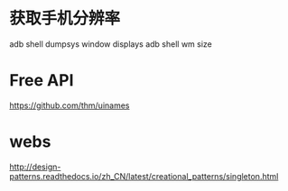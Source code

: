 # 获取手机分辨率
adb shell dumpsys window displays
adb shell wm size

# Free API
https://github.com/thm/uinames

# webs
http://design-patterns.readthedocs.io/zh_CN/latest/creational_patterns/singleton.html

